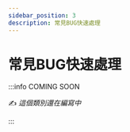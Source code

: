```yaml
---
sidebar_position: 3
description: 常見BUG快速處理
---
```


# 常見BUG快速處理

<head>
  <title>編寫中</title>
</head>

:::info COMING SOON
 
✍️ _這個類別還在編寫中_

:::  